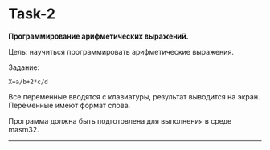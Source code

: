 # Task-2

**Программирование арифметических выражений.**

Цель: научиться программировать арифметические выражения.

Задание: 

```
X=a/b+2*c/d
```

Все переменные вводятся с клавиатуры, результат выводится на экран.
Переменные имеют формат слова.

Программа должна быть подготовлена для выполнения в среде masm32.

---
